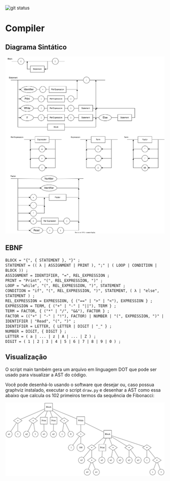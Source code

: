 ![git status](http://3.129.230.99/svg/cemmanuelsr/compiler/)

# Compiler

## Diagrama Sintático

![diagrama sintatico](assets/img/diagrama-sintatico.svg)

## EBNF

```
BLOCK = "{", { STATEMENT }, "}" ;
STATEMENT = (( λ | ASSIGNMENT | PRINT ), ";" | ( LOOP | CONDITION | BLOCK )) ;
ASSIGNMENT = IDENTIFIER, "=", REL_EXPRESSION ;
PRINT = "Print", "(", REL_EXPRESSION, ")" ;
LOOP = "while", "(", REL_EXPRESSION, ")", STATEMENT ;
CONDITION = "if", "(", REL_EXPRESSION, ")", STATEMENT, ( λ | "else", STATEMENT ) ;
REL_EXPRESSION = EXPRESSION, { ("==" | ">" | "<"), EXPRESSION } ;
EXPRESSION = TERM, { ("+" | "-" | "||"), TERM } ;
TERM = FACTOR, { ("*" | "/", "&&"), FACTOR } ;
FACTOR = (("+" | "-" | "!"), FACTOR) | NUMBER | "(", EXPRESSION, ")" | IDENTIFIER | "Read", "(", ")" ;
IDENTIFIER = LETTER, { LETTER | DIGIT | "_" } ;
NUMBER = DIGIT, { DIGIT } ;
LETTER = ( a | ... | z | A | ... | Z ) ;
DIGIT = ( 1 | 2 | 3 | 4 | 5 | 6 | 7 | 8 | 9 | 0 ) ;
```

## Visualização

O script main também gera um arquivo em linguagem DOT que pode ser usado para visualizar a AST do código.

Você pode desenhá-lo usando o software que desejar ou, caso possua graphviz instalado, executar o script `draw.py` e desenhar a AST como essa abaixo que calcula os 102 primeiros termos da sequência de Fibonacci:

![exemplo AST](assets/img/fibonacci.svg)